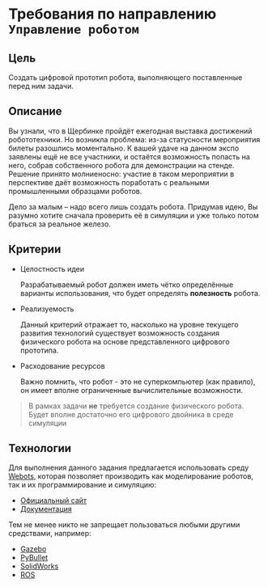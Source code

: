 # Требования по направлению `Управление роботом`

## Цель

Создать цифровой прототип робота, выполняющего поставленные перед ним задачи.

## Описание

Вы узнали, что в Щербинке пройдёт ежегодная выставка достижений робототехники. Но возникла проблема: из-за статусности мероприятия билеты разошлись моментально. К вашей удаче на данном экспо заявлены ещё не все участники, и остаётся возможность попасть на него, собрав собственного робота для демонстрации на стенде. Решение принято молниеносно: участие в таком мероприятии в перспективе даёт возможность поработать с реальными промышленными образцами роботов.

Дело за малым – надо всего лишь создать робота. Придумав идею, Вы разумно хотите сначала проверить её в симуляции и уже только потом браться за реальное железо.

## Критерии

* Целостность идеи

  Разрабатываемый робот должен иметь чётко определённые варианты использования, что будет определять **полезность** робота.
  
* Реализуемость

  Данный критерий отражает то, насколько на уровне текущего развития технологий существует возможность создания физического робота на основе представленного цифрового прототипа.

* Расходование ресурсов

  Важно помнить, что робот - это не суперкомпьютер (как правило), он имеет вполне ограниченные вычислительные возможности.
  
> В рамках задачи **не** требуется создание физического робота. Будет вполне достаточно его цифрового двойника в среде симуляции

## Технологии

Для выполнения данного задания предлагается использовать среду [Webots](https://cyberbotics.com/), которая позволяет производить как моделирование роботов, так и их программирование и симуляцию:
* [Официальный сайт](https://cyberbotics.com/)
* [Документация](https://cyberbotics.com/doc/guide/index)

Тем не менее никто не запрещает пользоваться любыми другими средствами, например:
* [Gazebo](http://gazebosim.org/)
* [PyBullet](https://pybullet.org/)
* [SolidWorks](https://www.solidworks.com/ru)
* [ROS](https://www.ros.org/)

